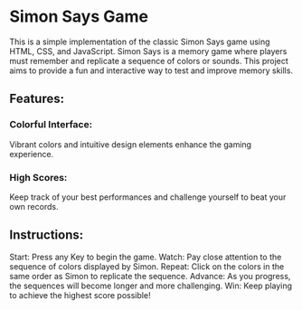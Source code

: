 # Simon Says Game
This is a simple implementation of the classic Simon Says game using HTML, CSS, and JavaScript. Simon Says is a memory game where players must remember and replicate a sequence of colors or sounds. This project aims to provide a fun and interactive way to test and improve memory skills.

## Features:

### Colorful Interface: 
Vibrant colors and intuitive design elements enhance the gaming experience.
### High Scores: 
Keep track of your best performances and challenge yourself to beat your own records.

## Instructions:

Start: Press any Key to begin the game.
Watch: Pay close attention to the sequence of colors displayed by Simon.
Repeat: Click on the colors in the same order as Simon to replicate the sequence.
Advance: As you progress, the sequences will become longer and more challenging.
Win: Keep playing to achieve the highest score possible!

